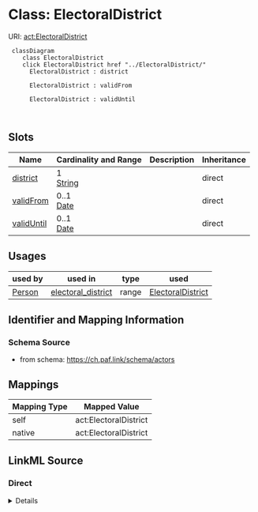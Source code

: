 

# Class: ElectoralDistrict 



URI: [act:ElectoralDistrict](https://ch.paf.link/schema/actors/ElectoralDistrict)





```mermaid
 classDiagram
    class ElectoralDistrict
    click ElectoralDistrict href "../ElectoralDistrict/"
      ElectoralDistrict : district
        
      ElectoralDistrict : validFrom
        
      ElectoralDistrict : validUntil
        
      
```




<!-- no inheritance hierarchy -->


## Slots

| Name | Cardinality and Range | Description | Inheritance |
| ---  | --- | --- | --- |
| [district](district.md) | 1 <br/> [String](String.md) |  | direct |
| [validFrom](validFrom.md) | 0..1 <br/> [Date](Date.md) |  | direct |
| [validUntil](validUntil.md) | 0..1 <br/> [Date](Date.md) |  | direct |





## Usages

| used by | used in | type | used |
| ---  | --- | --- | --- |
| [Person](Person.md) | [electoral_district](electoral_district.md) | range | [ElectoralDistrict](ElectoralDistrict.md) |







## Identifier and Mapping Information






### Schema Source


* from schema: https://ch.paf.link/schema/actors




## Mappings

| Mapping Type | Mapped Value |
| ---  | ---  |
| self | act:ElectoralDistrict |
| native | act:ElectoralDistrict |






## LinkML Source

<!-- TODO: investigate https://stackoverflow.com/questions/37606292/how-to-create-tabbed-code-blocks-in-mkdocs-or-sphinx -->

### Direct

<details>
```yaml
name: ElectoralDistrict
from_schema: https://ch.paf.link/schema/actors
attributes:
  district:
    name: district
    from_schema: https://ch.paf.link/schema/actors
    rank: 1000
    domain_of:
    - ElectoralDistrict
    required: true
  validFrom:
    name: validFrom
    from_schema: https://ch.paf.link/schema/actors
    domain_of:
    - Name
    - Validity
    - ElectoralDistrict
    range: date
  validUntil:
    name: validUntil
    from_schema: https://ch.paf.link/schema/actors
    domain_of:
    - Name
    - Validity
    - ElectoralDistrict
    range: date

```
</details>

### Induced

<details>
```yaml
name: ElectoralDistrict
from_schema: https://ch.paf.link/schema/actors
attributes:
  district:
    name: district
    from_schema: https://ch.paf.link/schema/actors
    rank: 1000
    alias: district
    owner: ElectoralDistrict
    domain_of:
    - ElectoralDistrict
    range: string
    required: true
  validFrom:
    name: validFrom
    from_schema: https://ch.paf.link/schema/actors
    alias: validFrom
    owner: ElectoralDistrict
    domain_of:
    - Name
    - Validity
    - ElectoralDistrict
    range: date
  validUntil:
    name: validUntil
    from_schema: https://ch.paf.link/schema/actors
    alias: validUntil
    owner: ElectoralDistrict
    domain_of:
    - Name
    - Validity
    - ElectoralDistrict
    range: date

```
</details>